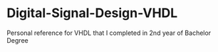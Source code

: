 # Digital-Signal-Design-VHDL
Personal reference for VHDL that I completed in 2nd year of Bachelor Degree
